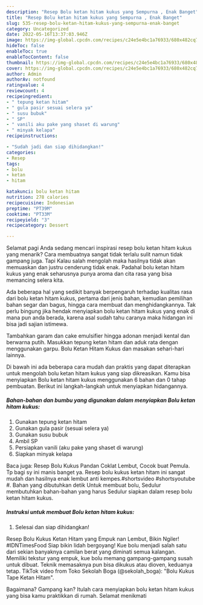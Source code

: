 ```yaml
---
description: "Resep Bolu ketan hitam kukus yang Sempurna , Enak Banget"
title: "Resep Bolu ketan hitam kukus yang Sempurna , Enak Banget"
slug: 535-resep-bolu-ketan-hitam-kukus-yang-sempurna-enak-banget
category: Uncategorized
date: 2022-05-16T13:37:03.946Z
image: https://img-global.cpcdn.com/recipes/c24e5e4bc1a76933/680x482cq70/bolu-ketan-hitam-kukus-foto-resep-utama.jpg
hideToc: false
enableToc: true
enableTocContent: false
thumbnail: https://img-global.cpcdn.com/recipes/c24e5e4bc1a76933/680x482cq70/bolu-ketan-hitam-kukus-foto-resep-utama.jpg
cover: https://img-global.cpcdn.com/recipes/c24e5e4bc1a76933/680x482cq70/bolu-ketan-hitam-kukus-foto-resep-utama.jpg
author: Admin
authorAv: notfound
ratingvalue: 4
reviewcount: 4
recipeingredient:
- " tepung ketan hitam"
- " gula pasir sesuai selera ya"
- " susu bubuk"
- " SP"
- " vanili aku pake yang shaset di warung"
- " minyak kelapa"
recipeinstructions:

- "Sudah jadi dan siap dihidangkan!"
categories:
- Resep
tags:
- bolu
- ketan
- hitam

katakunci: bolu ketan hitam 
nutrition: 278 calories
recipecuisine: Indonesian
preptime: "PT39M"
cooktime: "PT33M"
recipeyield: "3"
recipecategory: Dessert

---
```



Selamat pagi Anda sedang mencari inspirasi resep bolu ketan hitam kukus yang menarik? Cara membuatnya sangat tidak terlalu sulit namun tidak gampang juga. Tapi Kalau salah mengolah maka hasilnya tidak akan memuaskan dan justru cenderung tidak enak. Padahal bolu ketan hitam kukus yang enak seharusnya punya aroma dan cita rasa yang bisa memancing selera kita.


Ada beberapa hal yang sedikit banyak berpengaruh terhadap kualitas rasa dari bolu ketan hitam kukus, pertama dari jenis bahan, kemudian pemilihan bahan segar dan bagus, hingga cara membuat dan menghidangkannya. Tak perlu bingung jika hendak menyiapkan bolu ketan hitam kukus yang enak di mana pun anda berada, karena asal sudah tahu caranya maka hidangan ini bisa jadi sajian istimewa.

Tambahkan garam dan cake emulsifier hingga adonan menjadi kental dan berwarna putih. Masukkan tepung ketan hitam dan aduk rata dengan menggunakan garpu. Bolu Ketan Hitam Kukus dan masakan sehari-hari lainnya.


Di bawah ini ada beberapa cara mudah dan praktis yang dapat diterapkan untuk mengolah bolu ketan hitam kukus yang siap dikreasikan. Kamu bisa menyiapkan Bolu ketan hitam kukus menggunakan 6 bahan dan 0 tahap pembuatan. Berikut ini langkah-langkah untuk menyiapkan hidangannya.

<!--inarticleads1-->

##### Bahan-bahan dan bumbu yang digunakan dalam menyiapkan Bolu ketan hitam kukus:

1. Gunakan  tepung ketan hitam
1. Gunakan  gula pasir (sesuai selera ya)
1. Gunakan  susu bubuk
1. Ambil  SP
1. Persiapkan  vanili (aku pake yang shaset di warung)
1. Siapkan  minyak kelapa


Baca juga: Resep Bolu Kukus Pandan Coklat Lembut, Cocok buat Pemula. Tp bagi sy ini manis banget ya. Resep bolu kukus ketan hitam ini sangat mudah dan hasilnya enak lembut anti kempes.#shortsvideo #shortsyoutube #. Bahan yang dibutuhkan detik Untuk membuat bolu, Sedulur membutuhkan bahan-bahan yang harus Sedulur siapkan dalam resep bolu ketan hitam kukus. 

<!--inarticleads2-->

##### Instruksi untuk membuat Bolu ketan hitam kukus:


1. Selesai dan siap dihidangkan!

Resep Bolu Kukus Ketan Hitam yang Empuk nan Lembut, Bikin Ngiler! #IDNTimesFood Siap bikin lidah bergoyang! Kue bolu menjadi salah satu dari sekian banyaknya camilan berat yang diminati semua kalangan. Memiliki tekstur yang empuk, kue bolu memang gampang-gampang susah untuk dibuat. Teknik memasaknya pun bisa dikukus atau dioven, keduanya tetap. TikTok video from Toko Sekolah Boga (@sekolah_boga): &#34;Bolu Kukus Tape Ketan Hitam&#34;. 

Bagaimana? Gampang kan? Itulah cara menyiapkan bolu ketan hitam kukus yang bisa kamu praktikkan di rumah. Selamat menikmati
